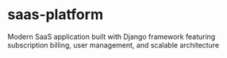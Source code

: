 # saas-platform
Modern SaaS application built with Django framework featuring subscription billing, user management, and scalable architecture
